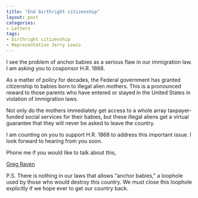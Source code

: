```yaml
---
title: "End birthright citizenship"
layout: post
categories:
- Letters
tags:
- birthright citizenship
- Representative Jerry Lewis
---
```


I see the problem of anchor babies as a serious flaw in our immigration law. I am asking you to cosponsor H.R. 1868.  
  
As a matter of policy for decades, the Federal government has granted citizenship to babies born to illegal alien mothers. This is a pronounced reward to those parents who have entered or stayed in the United States in violation of immigration laws.

Not only do the mothers immediately get access to a whole array taxpayer-funded social services for their babies, but these illegal aliens get a virtual guarantee that they will never be asked to leave the country.

I am counting on you to support H.R. 1868 to address this important issue. I look forward to hearing from you soon.

Phone me if you would like to talk about this,

[Greg Raven](https://www.gregraven.org/)

P.S. There is nothing in our laws that allows "anchor babies," a loophole used by those who would destroy this country. We must close this loophole explicitly if we hope ever to get our country back.